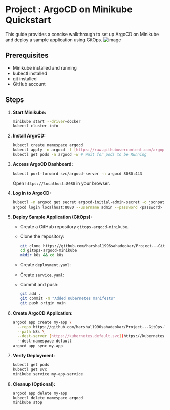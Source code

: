 # Project : ArgoCD on Minikube Quickstart

This guide provides a concise walkthrough to set up ArgoCD on Minikube and deploy a sample application using GitOps.
![image](https://github.com/user-attachments/assets/e7eb8cb6-4ee2-40af-829a-8d740556c9b0)


## Prerequisites

- Minikube installed and running
- kubectl installed
- git installed
- GitHub account

## Steps

1.  **Start Minikube:**

    ```bash
    minikube start --driver=docker
    kubectl cluster-info
    ```

2.  **Install ArgoCD:**

    ```bash
    kubectl create namespace argocd
    kubectl apply -n argocd -f [https://raw.githubusercontent.com/argoproj/argo-cd/stable/manifests/install.yaml]
    kubectl get pods -n argocd -w # Wait for pods to be Running
    ```

3.  **Access ArgoCD Dashboard:**

    ```bash
    kubectl port-forward svc/argocd-server -n argocd 8080:443
    ```

    Open `https://localhost:8080` in your browser.

4.  **Log in to ArgoCD:**

    ```bash
    kubectl -n argocd get secret argocd-initial-admin-secret -o jsonpath="{.data.password}" | base64 -d
    argocd login localhost:8080 --username admin --password <password>
    ```

5.  **Deploy Sample Application (GitOps):**

    -   Create a GitHub repository `gitops-argocd-minikube`.
    -   Clone the repository:

        ```bash
        git clone https://github.com/harshal1996sahadeokar/Project---GitOps-With-ArgoCD-project.git
        cd gitops-argocd-minikube
        mkdir k8s && cd k8s
        ```

    -   Create `deployment.yaml`:


    -   Create `service.yaml`:

    -   Commit and push:

        ```bash
        git add .
        git commit -m "Added Kubernetes manifests"
        git push origin main
        ```

6.  **Create ArgoCD Application:**

    ```bash
    argocd app create my-app \
      --repo https://github.com/harshal1996sahadeokar/Project---GitOps-With-ArgoCD-project.git \
      --path k8s \
      --dest-server [https://kubernetes.default.svc](https://kubernetes.default.svc) \
      --dest-namespace default
    argocd app sync my-app
    ```

7.  **Verify Deployment:**

    ```bash
    kubectl get pods
    kubectl get svc
    minikube service my-app-service
    ```

8.  **Cleanup (Optional):**

    ```bash
    argocd app delete my-app
    kubectl delete namespace argocd
    minikube stop
    ```
